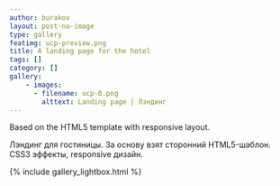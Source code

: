```yaml
---
author: burakov
layout: post-no-image
type: gallery
featimg: ucp-preview.png
title: A landing page for the hotel
tags: []
category: []
gallery:
    - images:
      - filename: ucp-0.png
        alttext: Landing page | Лэндинг
---
```


Based on the HTML5 template with responsive layout.
<!--more-->

Лэндинг для гостиницы.
За основу взят сторонний HTML5-шаблон. CSS3 эффекты, responsive дизайн.

{% include gallery_lightbox.html %}